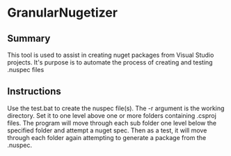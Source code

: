# GranularNugetizer

## Summary
This tool is used to assist in creating nuget packages from Visual Studio projects. It's purpose is to automate the process of creating and testing .nuspec files

## Instructions
Use the test.bat to create the nuspec file(s). The -r argument is the working directory. Set it to one level above one or more folders containing .csproj files. The program will move through each sub folder one level below the specified folder and attempt a nuget spec. Then as a test, it will move through each folder again attempting to generate a package from the .nuspec.
